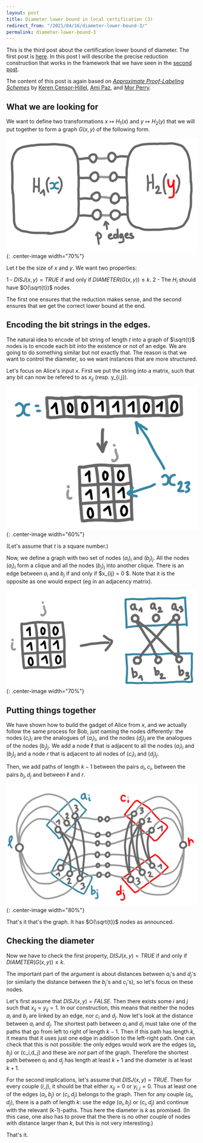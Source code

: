 ```yaml
---
layout: post
title: Diameter lower bound in local certification (3)
redirect_from: "/2021/04/16/diameter-lower-bound-3/"
permalink: diameter-lower-bound-3
---
```


This is the third post about the certification lower bound of diameter. 
The first post is [here](https://discrete-notes.github.io/diameter-lower-bound-1).
In this post I will describe the precise reduction construction that works 
in the framework that we have seen in the 
[second post](https://discrete-notes.github.io/diameter-lower-bound-2).

The content of this post is again based on *[Approximate Proof-Labeling Schemes](https://www.sciencedirect.com/science/article/abs/pii/S030439751830536X?via%3Dihub)* by 
[Keren Censor-Hillel](https://ckeren.net.technion.ac.il/), 
[Ami Paz](https://sites.google.com/view/amipaz/), and 
[Mor Perry](https://dblp.org/pid/176/8185.html).

## What we are looking for

We want to define two transformations $x \mapsto H_1(x)$ and 
$y \mapsto H_2(y)$ that we will put together to form a graph $G(x,y)$ of the 
following form.

![](assets/graph-CC.png){: .center-image width="70%"}

Let $t$ be the size of $x$ and $y$.
We want two properties:

1 - $DISJ(x,y)=TRUE$ if and only if $DIAMETER(G(x,y))\leq k$.
2 - The $H_i$ should have $O(\sqrt{t})$ nodes.

The first one ensures that the reduction makes sense, and the second 
ensures that we get the correct lower bound at the end. 

## Encoding the bit strings in the edges.

The natural idea to encode of bit string of length $t$ into a graph of 
$\sqrt{t}$ nodes is to encode each bit into the existence or not of an 
edge.
We are going to do something similar but not exactly that. The reason is 
that we want to control the diameter, so we want instances that are more 
structured. 

Let's focus on Alice's input $x$.
First we put the string into a matrix, such that any bit can now be refered
to as $x_{ij}$ (resp. y_{i,j}). 

![](assets/string-matrix.png){: .center-image width="60%"}

(Let's assume that $t$ is a square number.)

Now, we define a graph with two set of nodes $(a_i)_i$ and $(b_j)_j$.
All the nodes $(a_i)_i$ form a clique and all the nodes $(b_j)_j$ into 
another clique. 
There is an edge between $a_i$ and $b_j$ if and only if $x_{ij} = 0 $. 
Note that it is the opposite as one would expect (eg in an adjacency 
matrix).

![](assets/matrix-graph.png){: .center-image width="70%"}

## Putting things together

We have shown how to build the gadget of Alice from $x$, and we actually 
follow the same process for Bob, just naming the nodes differently: 
the nodes $(c_i)_i$ 
 are the analogues of $(a_i)_i$, and the nodes $(d_j)_j$  are the analogues 
 of the nodes $(b_j)_j$. 
We add a node $\ell$ that is adjacent to all the 
nodes $(a_i)_i$ and $(b_j)_j$ and a node $r$ that is adjacent to all nodes 
of $(c_i)_i$ and $(d_j)_j$. 
 
Then, we add paths of length $k-1$ between the pairs ${a_i,c_i}$, between 
the pairs ${b_j,d_j}$ and between $\ell$ and $r$.

![](assets/gadget.png){: .center-image width="80%"}

That's it that's the graph. It has $O(\sqrt{t})$ nodes as announced. 

## Checking the diameter

Now we have to check the first property, $DISJ(x,y)=TRUE$ if and only 
if $DIAMETER(G(x,y))\leq k$. 

The important part of the argument is about distances between $a_i$'s
and $d_j$'s (or similarly the distance between the $b_j$'s and $c_i$'s), so 
let's focus on these nodes.
 
Let's first assume that $DISJ(x,y)=FALSE$. Then there exists some $i$ and 
$j$ such that $x_{ij}=y_{ij}=1$. In our construction, this means that 
neither the nodes $a_i$ and $b_j$ are linked by an edge, nor $c_i$ and $d_j$.
Now let's look at the distance between $a_i$ and $d_j$.
The shortest path between $a_i$ and $d_j$ must take one of the paths that 
go from left to right of length $k-1$. Then if this path has length $k$, it 
means that it uses just one edge in addition to the left-right path. 
One can check that this is not possible: the only edges would work are the 
edges $(a_i,b_j)$ or (c_i,d_j) and these are *not* part of the graph.
Therefore the shortest path between $a_i$ and $d_j$ has length at least 
$k+1$ and the diameter is at least $k+1$. 

For the second implications, let's assume that $DISJ(x,y)=TRUE$. 
Then for every couple $(i, j)$, it should be that either $x_{ij}=0$
or $y_{i,j}=0$. 
Thus at least one of the edges $(a_i,b_j)$ or $(c_i,d_j)$ belongs to the 
graph. 
Then for any couple $(a_i,d_j)$, there is a path of length $k$: use the 
edge $(a_i,b_j)$ or $(c_i,d_j)$ and continue with the relevant (k-1)-paths. 
Thus here the diameter is $k$ as promised. (In this case, one also has to 
prove that the there is no other couple 
of nodes with distance  larger than $k$, but this is not very interesting.)

That's it.


